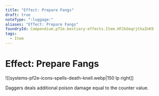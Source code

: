 ```yaml
---
title: "Effect: Prepare Fangs"
draft: true
noteType: ":luggage:"
aliases: "Effect: Prepare Fangs"
foundryId: Compendium.pf2e.bestiary-effects.Item.HF2kOaqrjCkaZnK9
tags:
  - Item
---
```


# Effect: Prepare Fangs
![[systems-pf2e-icons-spells-death-knell.webp|150 lp right]]

Daggers deals additional poison damage equal to the counter value.
